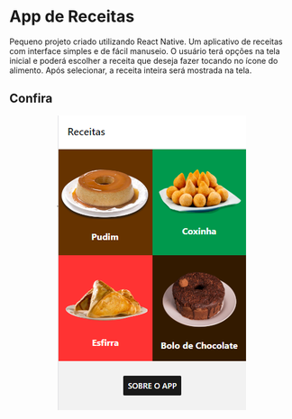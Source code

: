 # App de Receitas
Pequeno projeto criado utilizando React Native. Um aplicativo de receitas com interface simples e de fácil manuseio. O usuário terá opções na tela inicial e poderá escolher a receita que deseja fazer tocando no ícone do alimento. Após selecionar, a receita inteira será mostrada na tela.

## Confira
<p align="center">
	<img src="imagens/imagens_readme/home.png"
	<img src="imagens/imagens_readme/bolo.png"
	<img src="imagens/imagens_readme/bolo1.png"
	<img src="imagens/imagens_readme/bolo2.png"
	<img src="imagens/imagens_readme/sobre.png"
</p>
